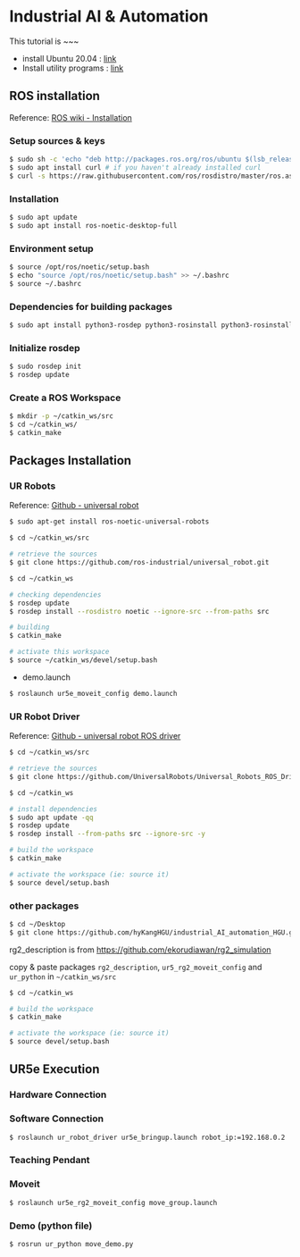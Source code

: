# Industrial AI & Automation

This tutorial is ~~~



- install Ubuntu 20.04 : [link]()
- Install utility programs : [link]()



## ROS installation

Reference: [ROS wiki - Installation](http://wiki.ros.org/noetic/Installation/Ubuntu)



### Setup sources & keys

```bash
$ sudo sh -c 'echo "deb http://packages.ros.org/ros/ubuntu $(lsb_release -sc) main" > /etc/apt/sources.list.d/ros-latest.list'
$ sudo apt install curl # if you haven't already installed curl
$ curl -s https://raw.githubusercontent.com/ros/rosdistro/master/ros.asc | sudo apt-key add -
```



### Installation

```bash
$ sudo apt update
$ sudo apt install ros-noetic-desktop-full
```



### Environment setup

```bash
$ source /opt/ros/noetic/setup.bash
$ echo "source /opt/ros/noetic/setup.bash" >> ~/.bashrc
$ source ~/.bashrc
```



### Dependencies for building packages

```bash
$ sudo apt install python3-rosdep python3-rosinstall python3-rosinstall-generator python3-wstool build-essential
```



### Initialize rosdep

```bash
$ sudo rosdep init
$ rosdep update
```



### Create a ROS Workspace

```bash
$ mkdir -p ~/catkin_ws/src
$ cd ~/catkin_ws/
$ catkin_make
```



## Packages Installation

###  UR Robots

Reference: [Github - universal robot](https://github.com/ros-industrial/universal_robot)

```bash
$ sudo apt-get install ros-noetic-universal-robots
```



```bash
$ cd ~/catkin_ws/src

# retrieve the sources
$ git clone https://github.com/ros-industrial/universal_robot.git

$ cd ~/catkin_ws

# checking dependencies
$ rosdep update
$ rosdep install --rosdistro noetic --ignore-src --from-paths src

# building
$ catkin_make

# activate this workspace
$ source ~/catkin_ws/devel/setup.bash
```



* demo.launch

```bash
$ roslaunch ur5e_moveit_config demo.launch
```



### UR Robot Driver

Reference: [Github - universal robot ROS driver](https://github.com/UniversalRobots/Universal_Robots_ROS_Driver)

```bash
$ cd ~/catkin_ws/src

# retrieve the sources
$ git clone https://github.com/UniversalRobots/Universal_Robots_ROS_Driver.git

$ cd ~/catkin_ws

# install dependencies
$ sudo apt update -qq
$ rosdep update
$ rosdep install --from-paths src --ignore-src -y

# build the workspace
$ catkin_make

# activate the workspace (ie: source it)
$ source devel/setup.bash
```



### other packages

```bash
$ cd ~/Desktop
$ git clone https://github.com/hyKangHGU/industrial_AI_automation_HGU.git
```

rg2_description is from https://github.com/ekorudiawan/rg2_simulation

copy & paste packages `rg2_description`, `ur5_rg2_moveit_config` and `ur_python` in `~/catkin_ws/src`

```bash
$ cd ~/catkin_ws

# build the workspace
$ catkin_make

# activate the workspace (ie: source it)
$ source devel/setup.bash
```



## UR5e Execution

### Hardware Connection



### Software Connection

```bash
$ roslaunch ur_robot_driver ur5e_bringup.launch robot_ip:=192.168.0.2
```



### Teaching Pendant



### Moveit

```bash
$ roslaunch ur5e_rg2_moveit_config move_group.launch
```



### Demo (python file)

```bash
$ rosrun ur_python move_demo.py
```



